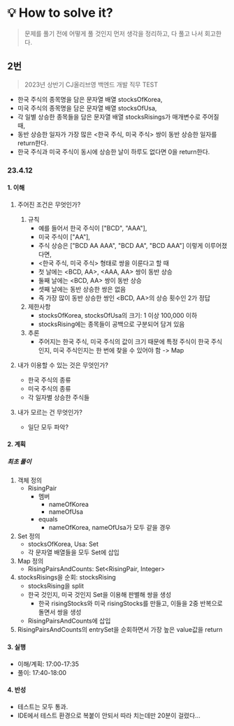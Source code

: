 # 💡 How to solve it?
> 문제를 풀기 전에 어떻게 풀 것인지 먼저 생각을 정리하고, 다 풀고 나서 회고한다.

## 2번

> 2023년 상반기 CJ올리브영 백엔드 개발 직무 TEST

- 한국 주식의 종목명을 담은 문자열 배열 stocksOfKorea,
- 미국 주식의 종목명을 담은 문자열 배열 stocksOfUsa,
- 각 일별 상승한 종목들을 담은 문자열 배열 stocksRisings가 매개변수로 주어질 때,
- 동반 상승한 일자가 가장 많은 \<한국 주식, 미국 주식\> 쌍이 동반 상승한 일자를 return한다.
- 한국 주식과 미국 주식이 동시에 상승한 날이 하루도 없다면 0을 return한다.

### 23.4.12

#### 1. 이해

1. 주어진 조건은 무엇인가?
   1. 규칙
      - 예를 들어서 한국 주식이 ["BCD", "AAA"],
      - 미국 주식이 ["AA"],
      - 주식 상승은 ["BCD AA AAA", "BCD AA", "BCD AAA"] 이렇게 이루어졌다면,
      - \<한국 주식, 미국 주식\> 형태로 쌍을 이룬다고 할 때
      - 첫 날에는 \<BCD, AA\>, \<AAA, AA\> 쌍이 동반 상승
      - 둘째 날에는 \<BCD, AA\> 쌍이 동반 상승
      - 셋째 날에는 동반 상승한 쌍은 없음
      - 즉 가장 많이 동반 상승한 쌍인 \<BCD, AA\>의 상승 횟수인 2가 정답
   2. 제한사항
      - stocksOfKorea, stocksOfUsa의 크기: 1 이상 100,000 이하
      - stocksRising에는 종목들이 공백으로 구분되어 담겨 있음
   3. 추론
      - 주어지는 한국 주식, 미국 주식의 값이 크기 때문에
        특정 주식이 한국 주식인지, 미국 주식인지는 한 번에 찾을 수 있어야 함 -> Map

2. 내가 이용할 수 있는 것은 무엇인가?
   - 한국 주식의 종류
   - 미국 주식의 종류
   - 각 일자별 상승한 주식들

3. 내가 모르는 건 무엇인가?
   - 일단 모두 파악?

#### 2. 계획

##### 최초 풀이

1. 객체 정의
   - RisingPair
     - 멤버
       - nameOfKorea
       - nameOfUsa
     - equals
       - nameOfKorea, nameOfUsa가 모두 같을 경우
2. Set 정의
   - stocksOfKorea, Usa: Set<String>
   - 각 문자열 배열들을 모두 Set에 삽입
3. Map 정의
   - RisingPairsAndCounts: Set<RisingPair, Integer>
4. stocksRisings을 순회: stocksRising
   - stocksRising을 split
   - 한국 것인지, 미국 것인지 Set을 이용해 판별해 쌍을 생성
     - 한국 risingStocks와 미국 risingStocks를 만들고, 이들을 2중 반복으로 돌면서 쌍을 생성
   - RisingPairsAndCounts에 삽입
5. RisingPairsAndCounts의 entrySet을 순회하면서
   가장 높은 value값을 return

#### 3. 실행

- 이해/계획: 17:00-17:35
- 풀이: 17:40-18:00

#### 4. 반성

- 테스트는 모두 통과.
- IDE에서 테스트 환경으로 복붙이 안되서 따라 치는데만 20분이 걸렸다...
